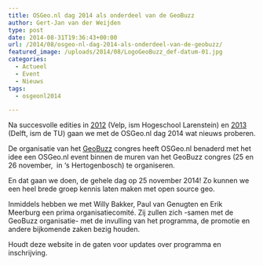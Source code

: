 ```yaml
---
title: OSGeo.nl dag 2014 als onderdeel van de GeoBuzz
author: Gert-Jan van der Weijden
type: post
date: 2014-08-31T19:36:43+00:00
url: /2014/08/osgeo-nl-dag-2014-als-onderdeel-van-de-geobuzz/
featured_image: /uploads/2014/08/LogoGeoBuzz_def-datum-01.jpg
categories:
  - Actueel
  - Event
  - Nieuws
tags:
  - osgeonl2014

---
```

Na succesvolle edities in [2012][1] (Velp, ism Hogeschool Larenstein) en [2013][2] (Delft, ism de TU) gaan we met de OSGeo.nl dag 2014 wat nieuws proberen.

De organisatie van het [GeoBuzz][3] congres heeft OSGeo.nl benaderd met het idee een OSGeo.nl event binnen de muren van het GeoBuzz congres (25 en 26 november,  in &#8216;s Hertogenbosch) te organiseren.

En dat gaan we doen, de gehele dag op 25 november 2014! Zo kunnen we een heel brede groep kennis laten maken met open source geo.

Inmiddels hebben we met Willy Bakker, Paul van Genugten en Erik Meerburg een prima organisatiecomité. Zij zullen zich -samen met de GeoBuzz organisatie- met de invulling van het programma, de promotie en andere bijkomende zaken bezig houden.

Houdt deze website in de gaten voor updates over programma en inschrijving.

&nbsp;

 [1]: http://osgeo.nl/2012/06/160-bezoekers-op-osgeo-nl-dag-2012/ "160 Bezoekers op OSGeo.nl Dag 2012!"
 [2]: http://osgeo.nl/2013/11/osgeo-nl-dag-2013-een-succes/ "OSGeo.nl Dag 2013 – Een succes!"
 [3]: ttp://www.geobuzz.nl "GeoBuzz congres"